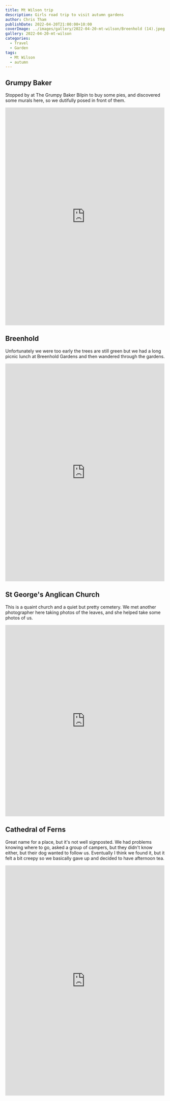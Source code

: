 ```yaml
---
title: Mt Wilson trip
description: Girls road trip to visit autumn gardens
author: Chris Tham
publishDate: 2022-04-20T21:00:00+10:00
coverImage: ../images/gallery/2022-04-20-mt-wilson/Breenhold (14).jpeg
gallery: 2022-04-20-mt-wilson
categories:
  - Travel
  - Garden
tags:
  - Mt Wilson
  - autumn
---
```


## Grumpy Baker

Stopped by at The Grumpy Baker Bilpin to buy some pies, and discovered some murals here, so we dutifully posed in front of them.

<iframe src="https://www.facebook.com/plugins/post.php?href=https%3A%2F%2Fwww.facebook.com%2Fchris1.tham%2Fposts%2Fpfbid02qhHjmFQan49e1Q5iAGypM9teK49fmgjNTuWi4PHgdeZFe4dF997pGKuhJNH4Laiyl&show_text=true&width=500" width="500" height="684" style="border:none;overflow:hidden" scrolling="no" frameborder="0" allowfullscreen="true" allow="autoplay; clipboard-write; encrypted-media; picture-in-picture; web-share"></iframe>

## Breenhold

Unfortunately we were too early the trees are still green but we had a long picnic lunch at Breenhold Gardens and then wandered through the gardens.

<iframe src="https://www.facebook.com/plugins/post.php?href=https%3A%2F%2Fwww.facebook.com%2Fchris1.tham%2Fposts%2Fpfbid025pUZ5vDKkRH1vePjFW7dmN4e94QLi5wWxxKnDgcfFstbnUbHPSJwPETdjATGqjwwl&show_text=true&width=500" width="500" height="684" style="border:none;overflow:hidden" scrolling="no" frameborder="0" allowfullscreen="true" allow="autoplay; clipboard-write; encrypted-media; picture-in-picture; web-share"></iframe>

## St George's Anglican Church

This is a quaint church and a quiet but pretty cemetery. We met another photographer here taking photos of the leaves, and she helped take some photos of us.

<iframe src="https://www.facebook.com/plugins/post.php?href=https%3A%2F%2Fwww.facebook.com%2Fchris1.tham%2Fposts%2Fpfbid02VR6aPkYx5PvmhNBR6FZQusbCE1nVvqtA52G7npKgj1GG7TDZBcZo75Uhw2ADosuUl&show_text=true&width=500" width="500" height="601" style="border:none;overflow:hidden" scrolling="no" frameborder="0" allowfullscreen="true" allow="autoplay; clipboard-write; encrypted-media; picture-in-picture; web-share"></iframe>

## Cathedral of Ferns

Great name for a place, but it's not well signposted. We had problems knowing where to go, asked a group of campers, but they didn't know either, but their dog wanted to follow us. Eventually I think we found it, but it felt a bit creepy so we basically gave up and decided to have afternoon tea.

<iframe src="https://www.facebook.com/plugins/post.php?href=https%3A%2F%2Fwww.facebook.com%2Fchris1.tham%2Fposts%2Fpfbid0uzckBANDgHEdLVfDo6pJdkqY4v9y8FU59T9tYDSAfYWtiJaUdwbtGGSUSEUiPxU9l&show_text=true&width=500" width="500" height="723" style="border:none;overflow:hidden" scrolling="no" frameborder="0" allowfullscreen="true" allow="autoplay; clipboard-write; encrypted-media; picture-in-picture; web-share"></iframe>